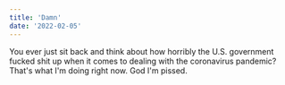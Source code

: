 ```yaml
---
title: 'Damn'
date: '2022-02-05'
---
```


You ever just sit back and think about how horribly the U.S. government fucked shit up when it comes to dealing with the coronavirus pandemic? That's what I'm doing right now. God I'm pissed. 